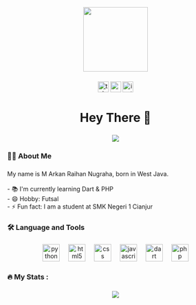 <div align="center">
  <img height="150" src="https://media.giphy.com/media/M9gbBd9nbDrOTu1Mqx/giphy.gif"  />
</div>

###

<div align="center">
  
  <a href="https://t.me/ArknNgrh"><img src="https://img.shields.io/static/v1?message=Telegram&logo=telegram&label=&color=1DA1F2&logoColor=white&labelColor=&style=for-the-badge" height="25" alt="telegram logo"/></a>
  <a href="https://www.youtube.com/@arkanngrh435"><img src="https://img.shields.io/static/v1?message=Youtube&logo=youtube&label=&color=FF0000&logoColor=white&labelColor=&style=for-the-badge" height="25" alt="youtube logo"/></a>
  <a href="https://www.instagram.com/arknngrh/"><img src="https://img.shields.io/static/v1?message=Instagram&logo=instagram&label=&color=E1306C&logoColor=white&labelColor=&style=for-the-badge" height="25" alt="instagram logo"/></a>
        
</div>

###

<h1 align="center">Hey There 👋</h1>

###

<div align="center">
  <img src="https://visitor-badge.laobi.icu/badge?page_id=m-arkan-raihan-nugraha.m-arkan-raihan-nugraha&"  />
</div>

###

<h3 align="left">👩‍💻  About Me</h3>

###

<p align="left">My name is M Arkan Raihan Nugraha, born in West Java.<br><br>- 📚 I'm currently learning Dart & PHP<br>- 😄 Hobby: Futsal<br>- ⚡ Fun fact: I am a student at SMK Negeri 1 Cianjur</p>

###

<h3 align="left">🛠 Language and Tools</h3>

###

<div align="center">
 <img src="https://cdn.jsdelivr.net/gh/devicons/devicon/icons/python/python-original.svg" height="40" alt="python logo"  />
  <img width="12" />
  <img src="https://cdn.jsdelivr.net/gh/devicons/devicon/icons/html5/html5-original.svg" height="40" alt="html5 logo"  />
  <img width="12" />
  <img src="https://cdn.jsdelivr.net/gh/devicons/devicon/icons/css3/css3-original.svg" height="40" alt="css logo"  />
  <img width="12" />
  <img src="https://cdn.jsdelivr.net/gh/devicons/devicon/icons/javascript/javascript-original.svg" height="40" alt="javascript logo"  />
  <img width="12" />
  <img src="https://cdn.jsdelivr.net/gh/devicons/devicon/icons/dart/dart-original.svg" height="40" alt="dart logo"  />
  <img width="12" />
  <img src="https://cdn.jsdelivr.net/gh/devicons/devicon/icons/php/php-original.svg" height="40" alt="php logo"  />
</div>

###

<h3 align="left">🔥   My Stats :</h3>

###

<div align="center">
  <img src="https://streak-stats.demolab.com?user=M-Arkan-Raihan-Nugraha&theme=iceberg"/>
</div>

###
